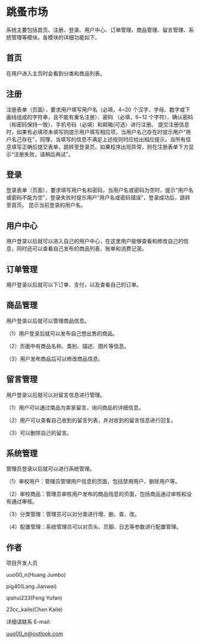 # 跳蚤市场

系统主要包括首页、注册、登录、用户中心、订单管理、商品管理、留言管理、系统管理等模块，各模块的详细功能如下。

## 首页

在用户进入主页时会看到分类和商品列表。

## 注册

注册表单（页面），要求用户填写用户名（必填，4~20 个汉字、字母、数字或下画线组成的字符串，且不能有重名注册）、密码 （必填，6~12 个字符）、确认密码（和密码保持一致）、手机号码（必填）和邮箱(可选）进行注册。
提交注册信息时，如果有必填项未填写则提示用户填写相应项，当用户名己存在时提示用户“用户名己存在”，同理，当填写的信息不满足上述规则时应给出相应提示。当所有信息填写正确后提交表单，跳转至登录页。如果程序出现异常，则在注册表单下方显示“注册失败，请稍后再试”。

## 登录

登录表单（页面），要求填写用户名和密码，当用户名或密码为空时，提示“用户名或密码不能为空”，登录失败时提示用户“用户名或密码错误”，登录成功后，跳转至首页。
昆示当前登录的用户名。

## 用户中心

用户登录以后就可以进入自己的用户中心，在这里用户能够查看和修改自己的信息，同时还可以查看自己发布的商品列表、账单和消费记录。

## 订单管理

用户登录以后就可以下订单、支付，以及查看自己的订单。

## 商品管理

用户登录以后就可以管理商品信息。

（1）用户登录后就可以发布自己想出售的商品。

（2）页面中有商品名称、类别、描述、图片等信息。

（3）用户发布商品后可以修改商品信息。

## 留言管理

用户登录以后就可以对留言信息进行管理。

（1）用户可以通过南品为卖家留言，询问商品的详细信息。

（2）用户可以查看自己收到的留言列表，并对收到的留言信息进行回复。

（3）可以删除自己的留言。

## 系统管理

管理员登录以后就可以进行系统管理。

（1）审校用户：管理员管理用户信息的页面，包括禁用用户、删除用户等。

（2）审校商品：管理员审核用户发布的商品信息的页面，包括商品通过审核和没有通过审核。

（3）分类管理：管理员可以对分类进行增、删、查、改。

（4）配置管理：系统管理员可以对页头、页脚、日志等参数进行配置管理。

## 作者
项目开发人员

uuo00_n(Huang Jumbo)

pig40(Lang Jianwei)

qishui233(Feng Yufan)

23cc_kaile(Chen Kaile)

详细请联系
E-mail:

uuo00_n@outlook.com
